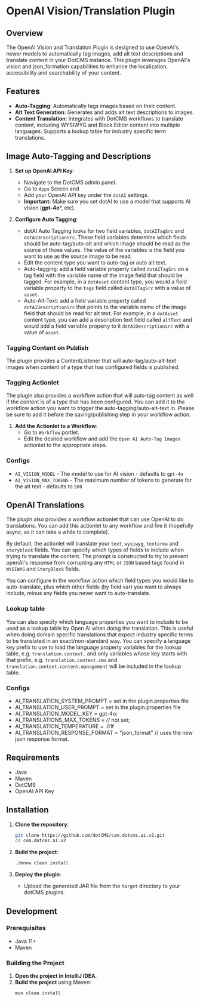 # OpenAI Vision/Translation Plugin

## Overview

The OpenAI Vision and Translation Plugin is designed to use OpenAI's newer models to automatically tag images, add alt text descriptions and translate content in your DotCMS instance. This plugin leverages OpenAI's vision and json_formation capabilities to enhance the localization, accessibility and searchability of your content.

## Features

- **Auto-Tagging**: Automatically tags images based on their content.
- **Alt Text Generation**: Generates and adds alt text descriptions to images.
- **Content Translation**: Integrates with DotCMS workflows to translate content, including WYSIWYG and Block Editor content into multiple languages.  Supports a  lookup table for industry specific term translations.

## Image Auto-Tagging and Descriptions

1. **Set up OpenAI API Key**:
    - Navigate to the DotCMS admin panel.
    - Go to `Apps` Screen and 
    - Add your OpenAI API key under the `dotAI` settings.
    - **Important:** Make sure you set dotAI to use a model that supports AI vision (**gpt-4o***, etc).

2. **Configure Auto Tagging**:
    - dotAI Auto Tagging looks for two field variables, `dotAITagSrc` and `dotAIDescriptionSrc`.  These field variables determine which fields should be auto-tag/auto-alt and which image should be read as the source of those values.  The value of the variables is the field you want to use as the source image to be read.
    - Edit the content type you want to auto-tag or auto alt text.
    - Auto-tagging: add a field variable property called `dotAITagSrc` on a tag field with the variable name of the image field that should be tagged.  For example, in a `dotAsset` content type, you would a field variable property to the `tags` field called `dotAITagSrc` with a value of `asset`.
    - Auto-Alt-Text: add a field variable property called `dotAIDescriptionSrc` that points to the variable name of the image field that should be read for alt text.  For example, in a `dotAsset` content type, you can add a description text field called `altText` and would add a field variable property to it `dotAIDescriptionSrc` with a value of `asset`.

### Tagging Content on Publish
The plugin provides a ContentListener that will auto-tag/auto-alt-text images when content of a type that has configured fields is published.  

### Tagging Actionlet
The plugin also provides a workflow action that will auto-tag content as well if the content is of a type that has been configured. You can add it to the workflow action you want to trigger the auto-tagging/auto-alt-text in. Please be sure to add it before the saving/publishing step in your workflow action.

1. **Add the Actionlet to a Workflow**:
    - Go to `Workflow` portlet.
    - Edit the desired workflow and add the `Open AI Auto-Tag Images` actionlet to the appropriate steps.
### Configs

- `AI_VISION_MODEL` - The model to use for AI vision - defaults to `gpt-4o`
- `AI_VISION_MAX_TOKENS` - The maximum number of tokens to generate for the alt text - defaults to `500`


## OpenAI Translations
The plugin also provides a workflow actionlet that can use OpenAI to do translations.  You can add this actionlet to any workflow and fire it (hopefully async, as it can take a while to complete).

By default, the actionlet will translate your `text`, `wysiwyg`, `textarea` and `storyblock` fields.  You can specify which types of fields to include when trying to translate the content. The prompt is constructed to try to prevent openAI's response from corrupting any `HTML` or `JSON` based tags found in `WYSIWYG` and `StoryBlock` fields.

You can configure in the workflow action which field types you would like to auto-translate, plus which other fields (by field var) you want to always include, minus any fields you never want to auto-translate.

### Lookup table
You can also specify which language properties you want to include to be used as a lookup table by Open AI when doing the translation.   This is useful when doing domain specific translations that expect industry specific terms to be translated in an exact/non-standard way. You can specify a language key prefix to use to load the language property variables for the lookup table, e.g. `translation.context.` and only variables whose key starts with that prefix, e.g. `translation.context.cms` and `translation.context.content.management` will be included in the lookup table.

### Configs
- AI_TRANSLATION_SYSTEM_PROMPT =  set in the plugin.properties file
- AI_TRANSLATION_USER_PROMPT = set in the plugin.properties file
- AI_TRANSLATION_MODEL_KEY = gpt-4o;
- AI_TRANSLATIONS_MAX_TOKENS = // not set;
- AI_TRANSLATION_TEMPERATURE = .01f
- AI_TRANSLATION_RESPONSE_FORMAT = "json_format" // uses the new json response format.

## Requirements

- Java
- Maven
- DotCMS
- OpenAI API Key

## Installation

1. **Clone the repository**:
    ```sh
    git clone https://github.com/dotCMS/com.dotcms.ai.v2.git
    cd com.dotcms.ai.v2
    ```

2. **Build the project**:
    ```sh
    ./mnnw clean install
    ```

3. **Deploy the plugin**:
   - Upload the generated JAR file from the `target` directory to your dotCMS plugins.


## Development

### Prerequisites

- Java 11+
- Maven

### Building the Project

1. **Open the project in IntelliJ IDEA**.
2. **Build the project** using Maven:
    ```sh
    mvn clean install
    ```
